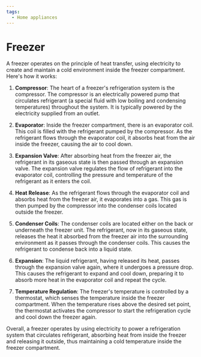 ```yaml
---
tags:
  - Home appliances
---
```


# Freezer

A freezer operates on the principle of heat transfer, using electricity to create and maintain a cold environment inside the freezer compartment. Here's how it works:

1. **Compressor**: The heart of a freezer's refrigeration system is the compressor. The compressor is an electrically powered pump that circulates refrigerant (a special fluid with low boiling and condensing temperatures) throughout the system. It is typically powered by the electricity supplied from an outlet.

2. **Evaporator**: Inside the freezer compartment, there is an evaporator coil. This coil is filled with the refrigerant pumped by the compressor. As the refrigerant flows through the evaporator coil, it absorbs heat from the air inside the freezer, causing the air to cool down.

3. **Expansion Valve**: After absorbing heat from the freezer air, the refrigerant in its gaseous state is then passed through an expansion valve. The expansion valve regulates the flow of refrigerant into the evaporator coil, controlling the pressure and temperature of the refrigerant as it enters the coil.

4. **Heat Release**: As the refrigerant flows through the evaporator coil and absorbs heat from the freezer air, it evaporates into a gas. This gas is then pumped by the compressor into the condenser coils located outside the freezer.

5. **Condenser Coils**: The condenser coils are located either on the back or underneath the freezer unit. The refrigerant, now in its gaseous state, releases the heat it absorbed from the freezer air into the surrounding environment as it passes through the condenser coils. This causes the refrigerant to condense back into a liquid state.

6. **Expansion**: The liquid refrigerant, having released its heat, passes through the expansion valve again, where it undergoes a pressure drop. This causes the refrigerant to expand and cool down, preparing it to absorb more heat in the evaporator coil and repeat the cycle.

7. **Temperature Regulation**: The freezer's temperature is controlled by a thermostat, which senses the temperature inside the freezer compartment. When the temperature rises above the desired set point, the thermostat activates the compressor to start the refrigeration cycle and cool down the freezer again.

Overall, a freezer operates by using electricity to power a refrigeration system that circulates refrigerant, absorbing heat from inside the freezer and releasing it outside, thus maintaining a cold temperature inside the freezer compartment.